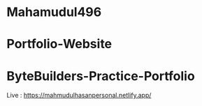 # Mahamudul496
# Portfolio-Website
# ByteBuilders-Practice-Portfolio
Live : https://mahmudulhasanpersonal.netlify.app/
